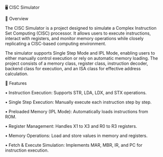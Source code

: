 🖥️ CISC Simulator

📌 Overview

The CISC Simulator is a project designed to simulate a Complex Instruction Set Computing (CISC) processor. It allows users to execute instructions, interact with registers, and monitor memory operations while closely replicating a CISC-based computing environment.

The simulator supports Single Step Mode and IPL Mode, enabling users to either manually control execution or rely on automatic memory loading. The project consists of a memory class, register class, instruction decoder, backend class for execution, and an ISA class for effective address calculation.

🚀 Features

• Instruction Execution: Supports STR, LDA, LDX, and STX operations.

• Single Step Execution: Manually execute each instruction step by step.

• Preloaded Memory (IPL Mode): Automatically loads instructions from ROM.

• Register Management: Handles X1 to X3 and R0 to R3 registers.

• Memory Operations: Load and store values in memory and registers.

• Fetch & Execute Simulation: Implements MAR, MBR, IR, and PC for instruction execution.
